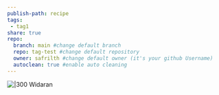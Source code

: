 ```yaml
---
publish-path: recipe
tags: 
 - tag1
share: true
repo:
  branch: main #change default branch 
  repo: tag-test #change default repository
  owner: safrilth #change default owner (it's your github Username)
  autoclean: true #enable auto cleaning
---
```



![|300](https://img-global.cpcdn.com/recipes/332de623a1dfdf4c/1200x630cq70/photo.jpg)
Widaran
